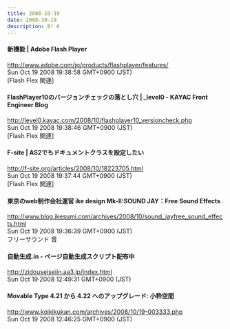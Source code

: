 ```yaml
---
title: 2008-10-19
date: 2008-10-19
description: B! 6
---
```


#### 新機能 | Adobe Flash Player
http://www.adobe.com/jp/products/flashplayer/features/<br>
Sun Oct 19 2008 19:38:58 GMT+0900 (JST)<br>
[Flash Flex 関連]


#### FlashPlayer10のバージョンチェックの落とし穴 | _level0 - KAYAC Front Engineer Blog
http://level0.kayac.com/2008/10/flashplayer10_versioncheck.php<br>
Sun Oct 19 2008 19:38:46 GMT+0900 (JST)<br>
[Flash Flex 関連]


#### F-site | AS2でもドキュメントクラスを設定したい
http://f-site.org/articles/2008/10/18223705.html<br>
Sun Oct 19 2008 19:37:44 GMT+0900 (JST)<br>
[Flash Flex 関連]


#### 東京のweb制作会社運営 ike design Mk-II:SOUND JAY：Free Sound Effects
http://www.blog.ikesumi.com/archives/2008/10/sound_jayfree_sound_effects.html<br>
Sun Oct 19 2008 19:36:39 GMT+0900 (JST)<br>
フリーサウンド 音


#### 自動生成.in - ページ自動生成スクリプト配布中
http://zidouseiseiin.aa3.jp/index.html<br>
Sun Oct 19 2008 12:49:31 GMT+0900 (JST)<br>


#### Movable Type 4.21 から 4.22 へのアップグレード: 小粋空間
http://www.koikikukan.com/archives/2008/10/19-003333.php<br>
Sun Oct 19 2008 12:46:25 GMT+0900 (JST)<br>


